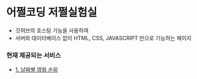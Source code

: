 # 어쩔코딩 저쩔실험실

- 깃허브의 호스팅 기능을 사용하여
- 서버와 데이터베이스 없이 HTML, CSS, JAVASCRIPT 만으로 기능하는 페이지


### 현재 제공되는 서비스

<ul>
  <li><a href="https://mickey530.github.io/lab/movie.html">1. 날짜별 영화 순위</a></li>
</ul>

